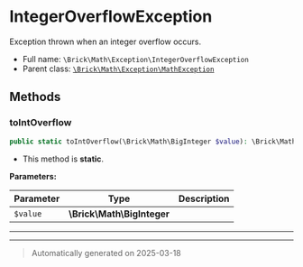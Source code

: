 
# IntegerOverflowException

Exception thrown when an integer overflow occurs.



* Full name: `\Brick\Math\Exception\IntegerOverflowException`
* Parent class: [`\Brick\Math\Exception\MathException`](./MathException.md)




## Methods


### toIntOverflow



```php
public static toIntOverflow(\Brick\Math\BigInteger $value): \Brick\Math\Exception\IntegerOverflowException
```



* This method is **static**.




**Parameters:**

| Parameter | Type | Description |
|-----------|------|-------------|
| `$value` | **\Brick\Math\BigInteger** |  |





***


***
> Automatically generated on 2025-03-18
